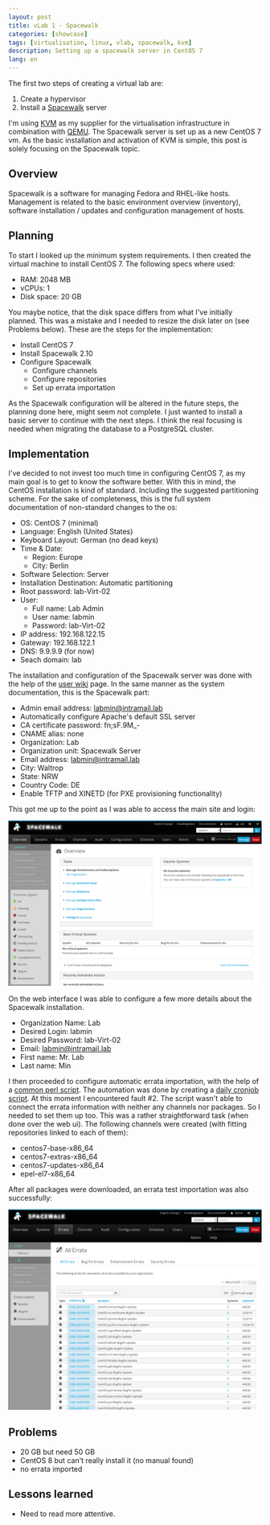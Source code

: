 ```yaml
---
layout: post
title: vLab 1 - Spacewalk
categories: [showcase]
tags: [virtualisation, linux, vlab, spacewalk, kvm]
description: Setting up a spacewalk server in CentOS 7
lang: en
---
```

The first two steps of creating a virtual lab are:
1. Create a hypervisor
2. Install a [Spacewalk](https://spacewalkproject.github.io/) server

I'm using [KVM](https://www.linux-kvm.org/page/Main_Page) as my supplier for
the virtualisation infrastructure in combination with
[QEMU](https://www.qemu.org/). The Spacewalk server is set up as a new CentOS 7
vm. As the basic installation and activation of KVM is simple, this post is
solely focusing on the Spacewalk topic.

## Overview
Spacewalk is a software for managing Fedora and RHEL-like hosts. Management is
related to the basic environment overview (inventory), software installation /
updates and configuration management of hosts.

## Planning
To start I looked up the minimum system requirements. I then created the virtual
machine to install CentOS 7. The following specs where used:
- RAM: 2048 MB
- vCPUs: 1
- Disk space: 20 GB

You maybe notice, that the disk space differs from what I've initially planned.
This was a mistake and I needed to resize the disk later on (see Problems
below).
These are the steps for the implementation:
- Install CentOS 7
- Install Spacewalk 2.10
- Configure Spacewalk
  - Configure channels
  - Configure repositories
  - Set up errata importation

As the Spacewalk configuration will be altered in the future steps, the planning
done here, might seem not complete. I just wanted to install a basic server to
continue with the next steps. I think the real focusing is needed when migrating
the database to a PostgreSQL cluster.

## Implementation
I've decided to not invest too much time in configuring CentOS 7, as my main
goal is to get to know the software better. With this in mind, the CentOS
installation is kind of standard. Including the suggested partitioning scheme.
For the sake of completeness, this is the full system documentation of
non-standard changes to the os:
- OS: CentOS 7 (minimal)
- Language: English (United States)
- Keyboard Layout: German (no dead keys)
- Time & Date:
  - Region: Europe
  - City: Berlin
- Software Selection: Server
- Installation Destination: Automatic partitioning
- Root password: lab-Virt-02
- User:
  - Full name: Lab Admin
  - User name: labmin
  - Password: lab-Virt-02
- IP address: 192.168.122.15
- Gateway: 192.168.122.1
- DNS: 9.9.9.9 (for now)
- Seach domain: lab

The installation and configuration of the Spacewalk server was done with the
help of the
[user wiki](https://github.com/spacewalkproject/spacewalk/wiki/HowToInstall)
page. In the same manner as the system documentation, this is the Spacewalk
part:
- Admin email address: labmin@intramail.lab
- Automatically configure Apache's default SSL server
- CA certificate password: fn;sF.9M\_-
- CNAME alias: none
- Organization: Lab
- Organization unit: Spacewalk Server
- Email address: labmin@intramail.lab
- City: Waltrop
- State: NRW
- Country Code: DE
- Enable TFTP and XINETD (for PXE provisioning functionality)

This got me up to the point as I was able to access the main site and
login:

![Spacewalk overview](/assets/img/posts/vl1/spacewalk_overview.png#center)

On the web interface I was able to configure a few more details about the
Spacewalk installation.
- Organization Name: Lab
- Desired Login: labmin
- Desired Password: lab-Virt-02
- Email: labmin@intramail.lab
- First name: Mr. Lab
- Last name: Min

I then proceeded to configure automatic errata importation, with the help of a
[common perl script](https://cefs.steve-meier.de/). The automation was done by
creating a
[daily cronjob script](http://www.stankowic-development.net/?p=8661&lang=en).
At this moment I encountered fault #2. The script wasn't able to connect the
errata information with neither any channels nor packages. So I needed to set
them up too. This was a rather straightforward task (when done over the web
ui). The following channels were created (with fitting repositories linked to
each of them):
- centos7-base-x86\_64
- centos7-extras-x86\_64
- centos7-updates-x86\_64
- epel-el7-x86\_64

After all packages were downloaded, an errata test importation was also
successfully:

![Spacewalk errata](/assets/img/posts/vl1/spacewalk_errata.png#center)

## Problems
- 20 GB but need 50 GB
- CentOS 8 but can't really install it (no manual found)
- no errata imported

## Lessons learned
- Need to read more attentive.
